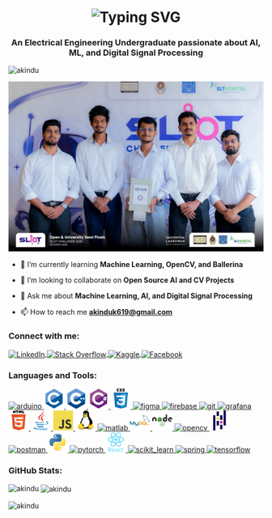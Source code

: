 <h1 align="center">
  <img src="https://readme-typing-svg.herokuapp.com?font=Fira+Code&size=30&duration=3000&pause=500&color=0e7fbc&center=true&vCenter=true&width=500&lines=Hi%2C+I'm+Akindu+Kalhan!" alt="Typing SVG">
</h1>

<h3 align="center">An Electrical Engineering Undergraduate passionate about AI, ML, and Digital Signal Processing</h3>

<p align="left"> 
  <img src="https://komarev.com/ghpvc/?username=akindu&label=Profile%20views&color=0e75b6&style=flat" alt="akindu" /> 
</p>

<p align="center">
  <img src="https://github.com/akindu-k/akindu-k/blob/183aff42121495a6bac670afc08347402a14a9d8/dyson_sphere.jpeg"/>
</p>

- 🌱 I’m currently learning **Machine Learning, OpenCV, and Ballerina**

- 👯 I’m looking to collaborate on **Open Source AI and CV Projects**

- 💬 Ask me about **Machine Learning, AI, and Digital Signal Processing**

- 📫 How to reach me **akinduk619@gmail.com**

<h3 align="left">Connect with me:</h3>
<p align="left">
  <a href="https://www.linkedin.com/in/akindu-kalhan/" target="blank">
    <img align="center" src="https://img.shields.io/badge/-LinkedIn-0A66C2?style=for-the-badge&logo=LinkedIn&logoColor=white" alt="LinkedIn" />
  </a>
  <a href="https://stackoverflow.com/users/22228691/akindu-kalhan" target="blank">
    <img align="center" src="https://img.shields.io/badge/-Stack%20Overflow-F58025?style=for-the-badge&logo=Stack-Overflow&logoColor=white" alt="Stack Overflow" />
  </a>
  <a href="https://www.kaggle.com/mkakindukalhan" target="blank">
    <img align="center" src="https://img.shields.io/badge/-Kaggle-20BEFF?style=for-the-badge&logo=Kaggle&logoColor=white" alt="Kaggle" />
  </a>
  <a href="https://www.facebook.com/profile.php?id=100086531810329" target="blank">
    <img align="center" src="https://img.shields.io/badge/-Facebook-1877F2?style=for-the-badge&logo=Facebook&logoColor=white" alt="Facebook" />
  </a>
</p>

<h3 align="left">Languages and Tools:</h3>


<p align="left"> <a href="https://www.arduino.cc/" target="_blank" rel="noreferrer"> <img src="https://cdn.worldvectorlogo.com/logos/arduino-1.svg" alt="arduino" width="40" height="40"/> </a> <a href="https://www.cprogramming.com/" target="_blank" rel="noreferrer"> <img src="https://raw.githubusercontent.com/devicons/devicon/master/icons/c/c-original.svg" alt="c" width="40" height="40"/> </a> <a href="https://www.w3schools.com/cpp/" target="_blank" rel="noreferrer"> <img src="https://raw.githubusercontent.com/devicons/devicon/master/icons/cplusplus/cplusplus-original.svg" alt="cplusplus" width="40" height="40"/> </a> <a href="https://www.w3schools.com/cs/" target="_blank" rel="noreferrer"> <img src="https://raw.githubusercontent.com/devicons/devicon/master/icons/csharp/csharp-original.svg" alt="csharp" width="40" height="40"/> </a> <a href="https://www.w3schools.com/css/" target="_blank" rel="noreferrer"> <img src="https://raw.githubusercontent.com/devicons/devicon/master/icons/css3/css3-original-wordmark.svg" alt="css3" width="40" height="40"/> </a> <a href="https://www.figma.com/" target="_blank" rel="noreferrer"> <img src="https://www.vectorlogo.zone/logos/figma/figma-icon.svg" alt="figma" width="40" height="40"/> </a> <a href="https://firebase.google.com/" target="_blank" rel="noreferrer"> <img src="https://www.vectorlogo.zone/logos/firebase/firebase-icon.svg" alt="firebase" width="40" height="40"/> </a> <a href="https://git-scm.com/" target="_blank" rel="noreferrer"> <img src="https://www.vectorlogo.zone/logos/git-scm/git-scm-icon.svg" alt="git" width="40" height="40"/> </a> <a href="https://grafana.com" target="_blank" rel="noreferrer"> <img src="https://www.vectorlogo.zone/logos/grafana/grafana-icon.svg" alt="grafana" width="40" height="40"/> </a> <a href="https://www.w3.org/html/" target="_blank" rel="noreferrer"> <img src="https://raw.githubusercontent.com/devicons/devicon/master/icons/html5/html5-original-wordmark.svg" alt="html5" width="40" height="40"/> </a> <a href="https://www.java.com" target="_blank" rel="noreferrer"> <img src="https://raw.githubusercontent.com/devicons/devicon/master/icons/java/java-original.svg" alt="java" width="40" height="40"/> </a> <a href="https://developer.mozilla.org/en-US/docs/Web/JavaScript" target="_blank" rel="noreferrer"> <img src="https://raw.githubusercontent.com/devicons/devicon/master/icons/javascript/javascript-original.svg" alt="javascript" width="40" height="40"/> </a> <a href="https://www.linux.org/" target="_blank" rel="noreferrer"> <img src="https://raw.githubusercontent.com/devicons/devicon/master/icons/linux/linux-original.svg" alt="linux" width="40" height="40"/> </a> <a href="https://www.mathworks.com/" target="_blank" rel="noreferrer"> <img src="https://upload.wikimedia.org/wikipedia/commons/2/21/Matlab_Logo.png" alt="matlab" width="40" height="40"/> </a> <a href="https://www.mysql.com/" target="_blank" rel="noreferrer"> <img src="https://raw.githubusercontent.com/devicons/devicon/master/icons/mysql/mysql-original-wordmark.svg" alt="mysql" width="40" height="40"/> </a> <a href="https://nodejs.org" target="_blank" rel="noreferrer"> <img src="https://raw.githubusercontent.com/devicons/devicon/master/icons/nodejs/nodejs-original-wordmark.svg" alt="nodejs" width="40" height="40"/> </a> <a href="https://opencv.org/" target="_blank" rel="noreferrer"> <img src="https://www.vectorlogo.zone/logos/opencv/opencv-icon.svg" alt="opencv" width="40" height="40"/> </a> <a href="https://pandas.pydata.org/" target="_blank" rel="noreferrer"> <img src="https://raw.githubusercontent.com/devicons/devicon/2ae2a900d2f041da66e950e4d48052658d850630/icons/pandas/pandas-original.svg" alt="pandas" width="40" height="40"/> </a> <a href="https://postman.com" target="_blank" rel="noreferrer"> <img src="https://www.vectorlogo.zone/logos/getpostman/getpostman-icon.svg" alt="postman" width="40" height="40"/> </a> <a href="https://www.python.org" target="_blank" rel="noreferrer"> <img src="https://raw.githubusercontent.com/devicons/devicon/master/icons/python/python-original.svg" alt="python" width="40" height="40"/> </a> <a href="https://pytorch.org/" target="_blank" rel="noreferrer"> <img src="https://www.vectorlogo.zone/logos/pytorch/pytorch-icon.svg" alt="pytorch" width="40" height="40"/> </a> <a href="https://reactjs.org/" target="_blank" rel="noreferrer"> <img src="https://raw.githubusercontent.com/devicons/devicon/master/icons/react/react-original-wordmark.svg" alt="react" width="40" height="40"/> </a> <a href="https://scikit-learn.org/" target="_blank" rel="noreferrer"> <img src="https://upload.wikimedia.org/wikipedia/commons/0/05/Scikit_learn_logo_small.svg" alt="scikit_learn" width="40" height="40"/> </a> <a href="https://spring.io/" target="_blank" rel="noreferrer"> <img src="https://www.vectorlogo.zone/logos/springio/springio-icon.svg" alt="spring" width="40" height="40"/> </a> <a href="https://www.tensorflow.org" target="_blank" rel="noreferrer"> <img src="https://www.vectorlogo.zone/logos/tensorflow/tensorflow-icon.svg" alt="tensorflow" width="40" height="40"/> </a> </p>



<h3 align="left">GitHub Stats:</h3>
<p><img align="left" src="https://github-readme-stats.vercel.app/api/top-langs?username=akindu-k&show_icons=true&locale=en&layout=compact" alt="akindu" /></p>

<p>&nbsp;<img align="center" src="https://github-readme-stats.vercel.app/api?username=akindu-k&show_icons=true&locale=en" alt="akindu" /></p>

<p><img align="center" src="https://github-readme-streak-stats.herokuapp.com/?user=akindu-k&" alt="akindu" /></p>

